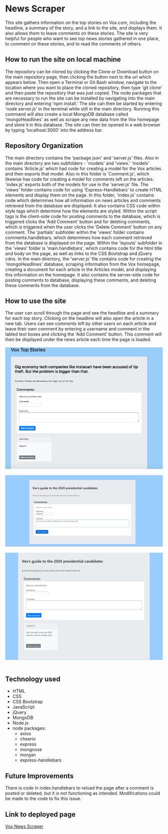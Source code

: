 # News Scraper
This site gathers information on the top stories on Vox.com, including the headline, a summary of the story, and a link to the site, and displays them. It also allows them to leave comments on these stories. The site is very helpful for people who want to see top news stories gathered in one place, to comment on these stories, and to read the comments of others.

## How to run the site on local machine
The repository can be cloned by clicking the Clone or Download button on the main repository page, then clicking the button next to the url which appears below. Then open a Terminal or Git Bash window, navigate to the location where you want to place the cloned repository, then type 'git clone' and then paste the repository that was just copied. The node packages that are necessary to run the site can be installed by navigating into the main directory and entering 'npm install.' The site can then be started by entering 'node server.js' in the terminal while still in the main directory. Running this command will also create a local MongoDB database called 'mongoHeadlines' as well as scrape any new data from the Vox homepage and store it in this database. The site can then be opened in a web browser by typing 'localhost:3000' into the address bar. 

## Repository Organization
The main directory contains the 'package.json' and 'server.js' files. Also in the main directory are two subfolders - 'models' and 'views.' 'models' contains 'Article.js' which had code for creating a model for the Vox articles and then exports that model. Also in this folder is 'Comment.js', which likewise has code for creating a model for comments left on the articles. 'index.js' exports both of the models for use in the 'server.js' file. 
The 'views' folder contains code for using 'Express-Handlebars' to create HTML elements and display them on the page. In this folder, 'index.js' contains code which determines how all information on news articles and comments retrieved from the database are displayed. It also contains CSS code within style tags which determine how the elements are styled. Within the script tags is the client-side code for posting comments to the database, which is triggered clicks the 'Add Comment' button and for deleting comments, which is triggered when the user clicks the 'Delete Comment' button on any comment. The 'partials' subfolder within the 'views' folder contains comments.handlebars, which determines how each comment retrieved from the database is displayed on the page. Within the 'layouts' subfolder in the 'views' folder is 'main.handlebars', which contains code for the html title and body on the page, as well as links to the CSS Bootstrap and jQuery cdns. 
In the main directory, the 'server.js' file contains code for creating the 'mongoHeadlines' database, scraping information from the Vox homepage, creating a document for each article in the Articles model, and displaying this information on the homepage. It also contains the server-side code for posting comments to database, displaying these comments, and deleting these comments from the database. 

## How to use the site
The user can scroll through the page and see the headline and a summary for each top story. Clicking on the headline will also open the article in a new tab. Users can see comments left by other users on each article and leave their own comment by entering a username and comment in the labled text boxes and clicking the 'Add Comment' button. This comment will then be displayed under the news article each time the page is loaded. 
<br><br>
![Image-1](./images/image-1.png)
<br><br>
![Image-2](./images/image-2.png)
<br><br>
![Image-3](./images/image-3.png)
<br><br>

## Technology used
* HTML
* CSS
* CSS Bootstrap
* JavaScript
* jQuery
* MongoDB
* Node.js
* node packages:
    * axios
    * cheerio
    * express
    * mongoose
    * morgan
    * express-handlebars
 
 ## Future Improvements
There is code in index.handlebars to reload the page after a comment is posted or deleted, but it is not functioning as intended. Modifications could be made to the code to fix this issue. 
 
 ## Link to deployed page
 <a href="https://radiant-ravine-53892.herokuapp.com/">Vox News Scraper</a>

